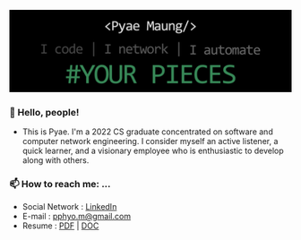 ![About Me](readme_header.png)

### 👋 Hello, people!

- This is Pyae. I'm a 2022 CS graduate concentrated on software and computer network engineering. I consider myself an active listener, a quick learner, and a visionary employee who is enthusiastic to develop along with others. 


### 📫 How to reach me: ...

- Social Network : [LinkedIn](https://www.linkedin.com/in/pyaephyomaung/)
- E-mail : pphyo.m@gmail.com
- Resume : [PDF](https://mega.nz/file/H0xlEQIK#K_GWbkM6gE_yKqAlvFASF2A0uDrpzsV5gJewzvLfqmQ) | [DOC](https://mega.nz/file/X4QkGBzS#NQiXS-NLfpelpirsurU0lthfD94DxX25xO0W6QlDC9I)

    
<!--
**pphyom/pphyom** is a ✨ _special_ ✨ repository because its `README.md` (this file) appears on your GitHub profile.

Here are some ideas to get you started:

- 🔭 I’m currently working on ...
- 🌱 I’m currently learning ...
- 👯 I’m looking to collaborate on ...
- 🤔 I’m looking for help with ...
- 💬 Ask me about ...
- 📫 How to reach me: ...
- 😄 Pronouns: ...
- ⚡ Fun fact: ...
-->
